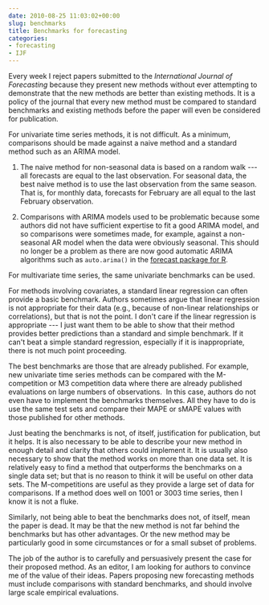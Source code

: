 ```yaml
---
date: 2010-08-25 11:03:02+00:00
slug: benchmarks
title: Benchmarks for forecasting
categories:
- forecasting
- IJF
---
```


Every week I reject papers submitted to the _International Journal of Forecasting_ because they present new methods without ever attempting to demonstrate that the new methods are better than existing methods. It is a policy of the journal that every new method must be compared to standard benchmarks and existing methods before the paper will even be considered for publication.

For univariate time series methods, it is not difficult. As a minimum, comparisons should be made against a naive method and a standard method such as an ARIMA model.




  1. The naive method for non-seasonal data is based on a random walk --- all forecasts are equal to the last observation. For seasonal data, the best naive method is to use the last observation from the same season. That is, for monthly data, forecasts for February are all equal to the last February observation.


  2. Comparisons with ARIMA models used to be problematic because some authors did not have sufficient expertise to fit a good ARIMA model, and so comparisons were sometimes made, for example, against a non-seasonal AR model when the data were obviously seasonal. This should no longer be a problem as there are now good automatic ARIMA algorithms such as `auto.arima()` in the [forecast package for R](http://github.com/robjhyndman/forecast/).


For multivariate time series, the same univariate benchmarks can be used.

For methods involving covariates, a standard linear regression can often provide a basic benchmark. Authors sometimes argue that linear regression is not appropriate for their data (e.g., because of non-linear relationships or correlations), but that is not the point. I don't care if the linear regression is appropriate --- I just want them to be able to show that their method provides better predictions than a standard and simple benchmark. If it can't beat a simple standard regression, especially if it is inappropriate, there is not much point proceeding.

The best benchmarks are those that are already published. For example, new univariate time series methods can be compared with the M-competition or M3 competition data where there are already published evaluations on large numbers of observations.  In this case, authors do not even have to implement the benchmarks themselves. All they have to do is use the same test sets and compare their MAPE or sMAPE values with those published for other methods.

Just beating the benchmarks is not, of itself, justification for publication, but it helps. It is also necessary to be able to describe your new method in enough detail and clarity that others could implement it. It is usually also necessary to show that the method works on more than one data set. It is relatively easy to find a method that outperforms the benchmarks on a single data set; but that is no reason to think it will be useful on other data sets. The M-competitions are useful as they provide a large set of data for comparisons. If a method does well on 1001 or 3003 time series, then I know it is not a fluke.

Similarly, not being able to beat the benchmarks does not, of itself, mean the paper is dead. It may be that the new method is not far behind the benchmarks but has other advantages. Or the new method may be particularly good in some circumstances or for a small subset of problems.

The job of the author is to carefully and persuasively present the case for their proposed method. As an editor, I am looking for authors to convince me of the value of their ideas. Papers proposing new forecasting methods must include comparisons with standard benchmarks, and should involve large scale empirical evaluations.
